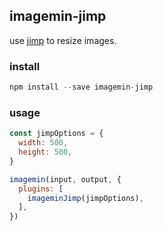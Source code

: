 ## imagemin-jimp

use [jimp](https://www.npmjs.com/package/jimp) to resize images.


### install
```js
npm install --save imagemin-jimp
```

### usage
```js
const jimpOptions = {
  width: 500,
  height: 500,
}

imagemin(input, output, {
  plugins: [
    imageminJimp(jimpOptions),
  ],
})
```

[npm-image]: https://img.shields.io/npm/v/jaeh/imagemin-jimp.svg
[npm-url]: https://www.npmjs.com/package/jaeh/imagemin-jimp
[travis-image]: https://api.travis-ci.org/jaeh/imagemin-jimp.svg?branch=master
[travis-url]: https://travis-ci.org/jaeh/imagemin-jimp
[appveyor-image]: https://img.shields.io/appveyor/ci/jaeh/imagemin-jimp/master.svg
[appveyor-url]: https://ci.appveyor.com/project/jaeh/imagemin-jimp/branch/master
[coveralls-image]: https://coveralls.io/repos/github/jaeh/imagemin-jimp/badge.svg
[coveralls-url]: https://coveralls.io/github/jaeh/imagemin-jimp
[greenkeeper-image]: https://badges.greenkeeper.io/jaeh/imagemin-jimp.svg
[greenkeeper-url]: https://greenkeeper.io
